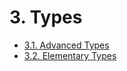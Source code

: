 <!-- This file is generated automatically by infrastructure scripts (crates/codegen/spec/src/lib.rs:29:22). Please don't edit by hand. -->

# 3. Types

- [3.1. Advanced Types](./01-advanced-types.md)
- [3.2. Elementary Types](./02-elementary-types.md)
